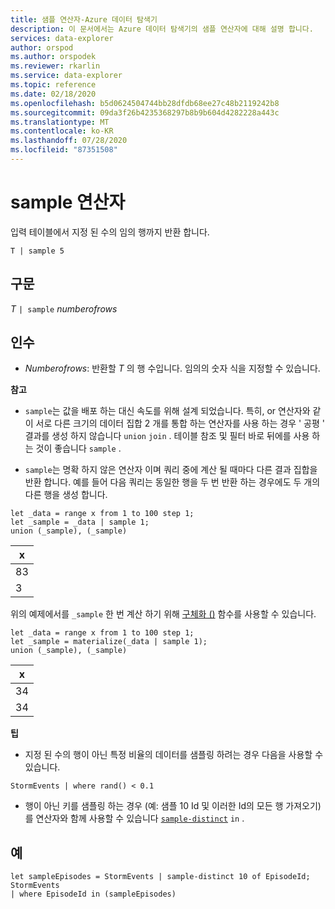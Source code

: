 ```yaml
---
title: 샘플 연산자-Azure 데이터 탐색기
description: 이 문서에서는 Azure 데이터 탐색기의 샘플 연산자에 대해 설명 합니다.
services: data-explorer
author: orspod
ms.author: orspodek
ms.reviewer: rkarlin
ms.service: data-explorer
ms.topic: reference
ms.date: 02/18/2020
ms.openlocfilehash: b5d0624504744bb28dfdb68ee27c48b2119242b8
ms.sourcegitcommit: 09da3f26b4235368297b8b9b604d4282228a443c
ms.translationtype: MT
ms.contentlocale: ko-KR
ms.lasthandoff: 07/28/2020
ms.locfileid: "87351508"
---
```

# <a name="sample-operator"></a>sample 연산자

입력 테이블에서 지정 된 수의 임의 행까지 반환 합니다.

```kusto
T | sample 5
```

## <a name="syntax"></a>구문

_T_ `| sample` _numberofrows_

## <a name="arguments"></a>인수

- _Numberofrows_: 반환할 _T_ 의 행 수입니다. 임의의 숫자 식을 지정할 수 있습니다.

**참고**

- `sample`는 값을 배포 하는 대신 속도를 위해 설계 되었습니다. 특히, or 연산자와 같이 서로 다른 크기의 데이터 집합 2 개를 통합 하는 연산자를 사용 하는 경우 ' 공평 ' 결과를 생성 하지 않습니다 `union` `join` . 테이블 참조 및 필터 바로 뒤에를 사용 하는 것이 좋습니다 `sample` .

- `sample`는 명확 하지 않은 연산자 이며 쿼리 중에 계산 될 때마다 다른 결과 집합을 반환 합니다. 예를 들어 다음 쿼리는 동일한 행을 두 번 반환 하는 경우에도 두 개의 다른 행을 생성 합니다.

```kusto
let _data = range x from 1 to 100 step 1;
let _sample = _data | sample 1;
union (_sample), (_sample)
```

| x   |
| --- |
| 83  |
| 3   |

위의 예제에서를 `_sample` 한 번 계산 하기 위해 [구체화 ()](./materializefunction.md) 함수를 사용할 수 있습니다.

```kusto
let _data = range x from 1 to 100 step 1;
let _sample = materialize(_data | sample 1);
union (_sample), (_sample)
```

| x   |
| --- |
| 34  |
| 34  |

**팁**

- 지정 된 수의 행이 아닌 특정 비율의 데이터를 샘플링 하려는 경우 다음을 사용할 수 있습니다.

<!-- csl: https://help.kusto.windows.net:443/Samples -->
```kusto
StormEvents | where rand() < 0.1
```

- 행이 아닌 키를 샘플링 하는 경우 (예: 샘플 10 Id 및 이러한 Id의 모든 행 가져오기)를 연산자와 함께 사용할 수 있습니다 [`sample-distinct`](./sampledistinctoperator.md) `in` .

## <a name="examples"></a>예

<!-- csl: https://help.kusto.windows.net:443/Samples -->
```kusto
let sampleEpisodes = StormEvents | sample-distinct 10 of EpisodeId;
StormEvents
| where EpisodeId in (sampleEpisodes)
```
